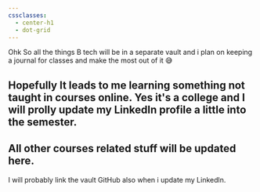 ```yaml
---
cssclasses:
  - center-h1
  - dot-grid
---
```

 Ohk So all the things B tech will be in a separate vault and i plan on keeping a journal for classes and make the most out of it 😅


## Hopefully It leads to me learning something not taught in courses online. Yes it's a college and I will prolly update my LinkedIn profile a little into the semester.

## All other courses related stuff will be updated here.


I will probably link the vault GitHub also when i update my Linkedln.